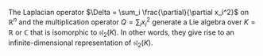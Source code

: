The Laplacian operator $\Delta = \sum_i \frac{\partial}{\partial x_i^2}$ on $\mathbb{R}^n$ and the multiplication operator $Q = \sum_i x_i^2$ generate a Lie algebra over $K=\mathbb{R}$ or $\mathbb{C}$ that is isomorphic to $\mathfrak{sl}_2(K)$. In other words, they give rise to an infinite-dimensional representation of $\mathfrak{sl}_2(K)$.
